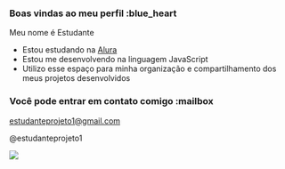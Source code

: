 ### Boas vindas ao meu perfil :blue_heart

Meu nome é Estudante

- Estou estudando na [Alura](https://www.alura.com.br)
- Estou me desenvolvendo na linguagem JavaScript
- Utilizo esse espaço para minha organização e compartilhamento dos meus projetos desenvolvidos

### Você pode entrar em contato comigo :mailbox

estudanteprojeto1@gmail.com

@estudanteprojeto1

![](https://media1.tenor.com/m/oZepbpl5KZUAAAAd/school-book.gif)
